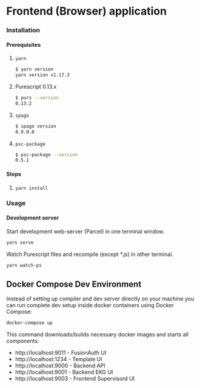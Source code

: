 Frontend (Browser) application
===

### Installation

#### Prerequisites
1. `yarn`
    ```sh
    $ yarn version
    yarn version v1.17.3
    ```
1. Purescript 0.13.x
    ```sh
    $ purs --version
    0.13.2
    ```
1. `spago`
    ```sh
    $ spago version
    0.9.0.0
    ```
1. `psc-package`
    ```sh
    $ psc-package --version
    0.5.1
    ```

#### Steps
1. `yarn install`

### Usage

#### Development server

Start development web-server (Parcel) in one terminal window.
```sh
yarn serve
```

Watch Purescript files and recompile (except *.js) in other terminal.
```sh
yarn watch-ps
```

## Docker Compose Dev Environment

Instead of setting up compiler and dev server directly on your machine you can run complete dev setup inside docker containers using Docker Compose:

```sh
docker-compose up
```

This command downloads/builds necessary docker images and starts all components:
* http://localhost:9011 - FusionAuth UI
* http://localhost:1234 - Template UI
* http://localhost:9000 - Backend API
* http://localhost:9001 - Backend EKG UI
* http://localhost:9003 - Frontend Supervisord UI